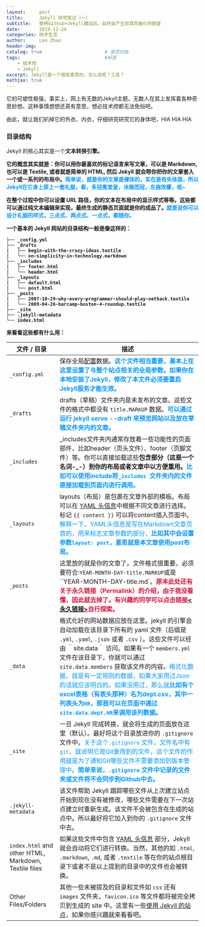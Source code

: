 ```yaml
---
layout:     post                   
title:      Jekyll 研究笔记（一）
subtitle:   使用Github+Jekyll建站后，自然会产生将其风格化的欲望
date:       2019-12-24
categories: 技术生活
author:     Leo Zhao
header-img: 
catalog: true                       # 是否归档
tags:                               #标签
    - 技术控
    - Jekyll
excerpt: Jekyll是一个很有意思的，怎么说呢？工具？
mathjax: true
---
```


它的可塑性极强，事实上，网上有无数的Jekyll主题，无数人在其上发挥着各种奇思妙想。这种事情想想还真有意思，想必技术控都无法免俗吧。

由此，就让我们扒掉它的外衣、内衣，仔细研究研究它的身体吧，HIA HIA HIA

### 目录结构

Jekyll 的核心其实是一个<b>文本转换引擎<b>。

它的概念其实就是：你可以用你最喜欢的<b>标记语言<b>来写文章，可以是 Markdown, 也可以是 Textile, 或者就是简单的 HTML, 然后 Jekyll 就会帮你把你的文章套入一个或一系列的布局中。<b><font color="#0099ff">简单说，就是你的文章是裸体的，实在是有失体面，所以Jekyll在它身上穿上一套礼服，看，多冠冕堂皇，沐猴而冠，东施效颦，呃~</font><b>

在整个过程中你可以设置 URL 路径，你的文本在布局中的显示样式等等。这些都可以通过纯文本编辑来实现，最终生成的<b>静态页面<b>就是你的成品了。<b><font color=#0099ff>就是说你可以设计礼服的样式，三点式、两点式、一点式，都随你。</font><b>

一个基本的 Jekyll 网站的目录结构一般是像这样的：

```
├── _config.yml
├── _drafts
|   ├── begin-with-the-crazy-ideas.textile
|   └── on-simplicity-in-technology.markdown
├── _includes
|   ├── footer.html
|   └── header.html
├── _layouts
|   ├── default.html
|   └── post.html
├── _posts
|   ├── 2007-10-29-why-every-programmer-should-play-nethack.textile
|   └── 2009-04-26-barcamp-boston-4-roundup.textile
├── _site
├── .jekyll-metadata
└── index.html
```

来看看这些都有什么用：

| 文件 / 目录                                          | 描述                                                         |
| ---------------------------------------------------- | ------------------------------------------------------------ |
| `_config.yml`                                        | 保存全局[配置](http://jekyllcn.com/docs/configuration/)数据。<b><font color=#0099ff>这个文件相当重要，基本上在这里设置了与整个站点相关的全局参数。如果你在本地安装了Jekyll，修改了本文件必须要重启Jekyll服务才能生效。</font><b> |
| `_drafts`                                            | drafts（草稿）文件夹内是未发布的文章。这些文件的格式中都没有 `title.MARKUP` 数据。<b><font color=#0099ff>可以通过运行 jekyll serve --draft 来预览网站以及放在草稿文件夹内的文章。</font><b> |
| `_includes`                                          | \_includes文件夹内通常存放着一些功能性的页面部件，比如header（页头文件）、footer（页脚文件）等。你可以直接加载这些<b>包含部分<b>（这是一个名词-\_-）到你的布局或者文章中以方便重用。<b><font color=#0099ff>比如可以使用include将`_includes `文件夹内的文件直接加载到页面内进行调用。</font><b> |
| `_layouts`                                           | layouts（布局）是包裹在文章外部的模板。布局可以在 [YAML 头信息](http://jekyllcn.com/docs/frontmatter/)中根据不同文章进行选择。标记 `{{ content }}` 可以将content插入页面中。<font color=#0099ff>解释一下，YAML头信息是写在Markdown文章页首的，用来标志文章参数的部分，<b>比如其中会设置参数`layout: post`，意思就是本文章使用post布局。<b></font> |
| `_posts`                                             | 这里放的就是你的文章了。文件格式很重要，必须要符合:`YEAR-MONTH-DAY-title.MARKUP`或是``YEAR-MONTH-DAY-title.md`。<b><font color=crimson>原本此处还有关于永久链接（Permalink）的介绍，由于我没看懂，因此就去掉了。有兴趣的同学可以点击链接[<永久链接>](http://jekyllcn.com/docs/permalinks/)自行探索。</font><b> |
| `_data`                                              | 格式化好的网站数据应放在这里。jekyll 的引擎会自动加载在该目录下所有的 yaml 文件（后缀是 `.yml`, `.yaml`, `.json` 或者 `.csv` ）。这些文件可以经由 ｀site.data｀ 访问。如果有一个 `members.yml` 文件在该目录下，你就可以通过 `site.data.members` 获取该文件的内容。<font color=#0099ff>格式化数据，就是有一定规则的数据，如果大家用过Json的话就应该明白的。如果没用过，那么就<b>比如有个excel表格（有表头那种）名为dept.csv，其中一列表头为`HR`，那我可以在页面中通过`site.data.dept.HR`来调用该列数据。<b></font> |
| `_site`                                              | 一旦 Jekyll 完成转换，就会将生成的页面放在这里（默认）。最好将这个目录放进你的 `.gitignore` 文件中。<font color=#0099ff>关于这个`.gitignore` 文件，文件名中有`git`，就说明它是Git要用到的文件，这个文件的作用就是为了通知Git哪些文件不需要添加到版本管理中。<b>简单来说，`.gitignore` 文件中记录的文件夹或文件将不会同步到Github中去。<b></font> |
| `.jekyll-metadata`                                   | 该文件帮助 Jekyll 跟踪哪些文件从上次建立站点开始到现在没有被修改，哪些文件需要在下一次站点建立时重新生成。该文件不会被包含在生成的站点中。所以最好将它加入到你的 `.gitignore` 文件中去。 |
| `index.html` and other HTML, Markdown, Textile files | 如果这些文件中包含 [YAML 头信息](http://jekyllcn.com/docs/frontmatter/) 部分，Jekyll 就会自动将它们进行转换。当然，其他的如 `.html`, `.markdown`, `.md`, 或者 `.textile` 等在你的站点根目录下或者不是以上提到的目录中的文件也会被转换。 |
| Other Files/Folders                                  | 其他一些未被提及的目录和文件如 `css` 还有 `images` 文件夹，`favicon.ico` 等文件都将被完全拷贝到生成的 site 中。这里有一些[使用 Jekyll 的站点](http://jekyllcn.com/docs/sites/)，如果你感兴趣就来看看吧。 |

